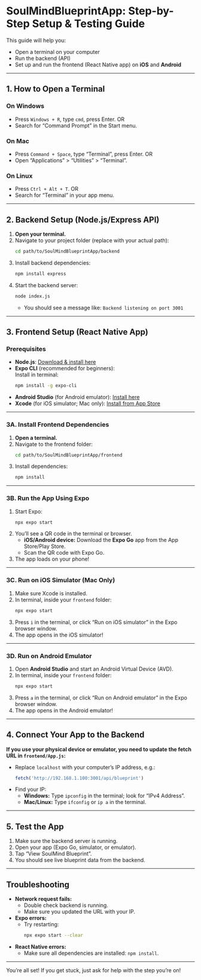 # SoulMindBlueprintApp: Step-by-Step Setup & Testing Guide

This guide will help you:
- Open a terminal on your computer
- Run the backend (API)
- Set up and run the frontend (React Native app) on **iOS** and **Android**

---

## 1. How to Open a Terminal

### On Windows
- Press `Windows + R`, type `cmd`, press Enter.
  OR
- Search for “Command Prompt” in the Start menu.

### On Mac
- Press `Command + Space`, type “Terminal”, press Enter.
  OR
- Open “Applications” > “Utilities” > “Terminal”.

### On Linux
- Press `Ctrl + Alt + T`.
  OR
- Search for “Terminal” in your app menu.

---

## 2. Backend Setup (Node.js/Express API)

1. **Open your terminal.**
2. Navigate to your project folder (replace with your actual path):
   ```bash
   cd path/to/SoulMindBlueprintApp/backend
   ```
3. Install backend dependencies:
   ```bash
   npm install express
   ```
4. Start the backend server:
   ```bash
   node index.js
   ```
   - You should see a message like: `Backend listening on port 3001`

---

## 3. Frontend Setup (React Native App)

### Prerequisites
- **Node.js**: [Download & install here](https://nodejs.org/)
- **Expo CLI** (recommended for beginners):  
  Install in terminal:
  ```bash
  npm install -g expo-cli
  ```
- **Android Studio** (for Android emulator): [Install here](https://developer.android.com/studio)
- **Xcode** (for iOS simulator; Mac only): [Install from App Store](https://apps.apple.com/us/app/xcode/id497799835)

---

### 3A. Install Frontend Dependencies

1. **Open a terminal.**
2. Navigate to the frontend folder:
   ```bash
   cd path/to/SoulMindBlueprintApp/frontend
   ```
3. Install dependencies:
   ```bash
   npm install
   ```

---

### 3B. Run the App Using Expo

1. Start Expo:
   ```bash
   npx expo start
   ```
2. You’ll see a QR code in the terminal or browser.
   - **iOS/Android device:** Download the **Expo Go** app from the App Store/Play Store.
   - Scan the QR code with Expo Go.
3. The app loads on your phone!

---

### 3C. Run on iOS Simulator (Mac Only)

1. Make sure Xcode is installed.
2. In terminal, inside your `frontend` folder:
   ```bash
   npx expo start
   ```
3. Press `i` in the terminal, or click “Run on iOS simulator” in the Expo browser window.
4. The app opens in the iOS simulator!

---

### 3D. Run on Android Emulator

1. Open **Android Studio** and start an Android Virtual Device (AVD).
2. In terminal, inside your `frontend` folder:
   ```bash
   npx expo start
   ```
3. Press `a` in the terminal, or click “Run on Android emulator” in the Expo browser window.
4. The app opens in the Android emulator!

---

## 4. Connect Your App to the Backend

**If you use your physical device or emulator, you need to update the fetch URL in `frontend/App.js`:**
- Replace `localhost` with your computer’s IP address, e.g.:
  ```javascript
  fetch('http://192.168.1.100:3001/api/blueprint')
  ```
- Find your IP:
  - **Windows:** Type `ipconfig` in the terminal; look for “IPv4 Address”.
  - **Mac/Linux:** Type `ifconfig` or `ip a` in the terminal.

---

## 5. Test the App

1. Make sure the backend server is running.
2. Open your app (Expo Go, simulator, or emulator).
3. Tap “View SoulMind Blueprint”.
4. You should see live blueprint data from the backend.

---

## Troubleshooting

- **Network request fails:**  
  - Double check backend is running.
  - Make sure you updated the URL with your IP.
- **Expo errors:**  
  - Try restarting:  
    ```bash
    npx expo start --clear
    ```
- **React Native errors:**  
  - Make sure all dependencies are installed: `npm install`.

---

You’re all set! If you get stuck, just ask for help with the step you’re on!